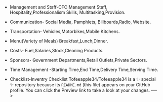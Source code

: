 - Management and Staff-CFO Management Staff, Hospitality,Professionalism Skills, Multitasking,Provision.

- Communication- Social Media, Pamphlets, Billboards,Radio, Website.
- Transportation- Vehicles,Motorbikes,Mobile Kitchens.
- Menu(Variety of Meals) Breakfast,Lunch,Dinner.
- Costs- Fuel,Salaries,Stock,Cleaning Products.
- Sponsors- Government Departments,Retail Outlets,Private Sectors.
- Time Management -Starting Time,End Time,Delivery Time,Serving Time.
- Checklist-Inventry Checklist
Tofeeapple34/Tofeeapple34 is a ✨ special ✨ repository because its `README.md` (this file) appears on your GitHub profile.
You can click the Preview link to take a look at your changes.
--->
